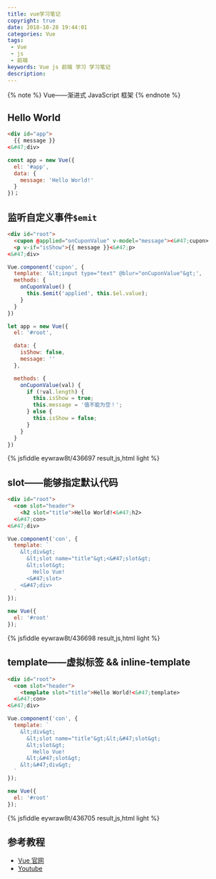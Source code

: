 ```yaml
---
title: vue­学习笔记
copyright: true
date: 2018-10-28 19:44:01
categories: Vue
tags:
 - Vue
 - js
 - 前端
keywords: Vue js 前端 学习 学习笔记
description:
---
```



{% note %}
Vue——渐进式 JavaScript 框架
{% endnote %}

<!-- more -->

## Hello World

``` html html
<div id="app">
  {{ message }}
<&#47;div>
```

```js js
const app = new Vue({
  el: '#app',
  data: {
    message: 'Hello World!'
  }
})；
```

## 监听自定义事件`$emit`

``` html html
<div id="root">
  <cupon @applied="onCuponValue" v-model="message"><&#47;cupon>
  <p v-if="isShow">{{ message }}<&#47;p>
<&#47;div>
```

```js js
Vue.component('cupon', {
  template: '&lt;input type="text" @blur="onCuponValue"&gt;',
  methods: {
    onCuponValue() {
      this.$emit('applied', this.$el.value);
    }
  }
})

let app = new Vue({
  el: '#root',

  data: {
    isShow: false,
    message: ''
  },

  methods: {
    onCuponValue(val) {
      if (!val.length) {
        this.isShow = true;
        this.message = '值不能为空！';
      } else {
        this.isShow = false;
      }
    }
  }
})

```

{% jsfiddle eywraw8t/436697 result,js,html light %}

## slot——能够指定默认代码

``` html html
<div id="root">
  <con slot="header">
    <h2 slot="title">Hello World!<&#47;h2>
  <&#47;con>
<&#47;div>
```

```js js
Vue.component('con', {
  template: `
    &lt;div&gt;
      &lt;slot name="title"&gt;<&#47;slot&gt;
      &lt;slot&gt;
        Hello Vue!
      <&#47;slot>
    <&#47;div>
  `
});

new Vue({
  el: '#root'
});
```

{% jsfiddle eywraw8t/436698 result,js,html light %}

## template——虚拟标签 && inline-template

``` html html
<div id="root">
  <con slot="header">
    <template slot="title">Hello World!<&#47;template>
  <&#47;con>
<&#47;div>
```

``` js js
Vue.component('con', {
  template: `
    &lt;div&gt;
      &lt;slot name="title"&gt;&lt;&#47;slot&gt;
      &lt;slot&gt;
        Hello Vue!
      &lt;&#47;slot&gt;
    &lt;&#47;div&gt;
  `
});

new Vue({
  el: '#root'
});
```

{% jsfiddle eywraw8t/436705 result,js,html light %}

## 参考教程

- [Vue 官网](https://cn.vuejs.org/)
- [Youtube](https://www.youtube.com/playlist?list=PL3VM-unCzF8iRyPotjFsgy7EfuCITvr_3)